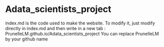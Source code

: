 # Adata_scientists_project

index.md is the code used to make the website. To modify it, just modify directly in index.md and then write in a new tab : PrunelleLM.github.io/Adata_scientists_project
You can replace PrunelleLM by your github name

